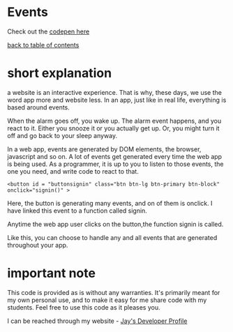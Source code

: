 # Events

Check out the [codepen here](https://codepen.io/jay-pancodu/pen/rNeaLyq)

[back to table of contents](readme.md)

# short explanation

a website is an interactive experience. That is why, these days, we use the word app more and website less. In an app, just like in real life, everything is based around events. 

When the alarm goes off, you wake up. The alarm event happens, and you react to it. Either you snooze it or you actually get up. Or, you might turn it off and go back to your sleep anyway. 

In a web app, events are generated by DOM elements, the browser, javascript and so on. A lot of events get generated every time the web app is being used. As a programmer, it is up to you to listen to those events, the one you need, and write code to react to that. 

    <button id = "buttonsignin" class="btn btn-lg btn-primary btn-block" onclick="signin()" >

Here, the button is generating many events, and on of them is onclick. I have linked this event to a function called signin.

Anytime the web app user clicks on the button,the function signin is called. 

Like this, you can choose to handle any and all events that are generated throughout your app.

# important note 

This code is provided as is without any warranties. It's primarily meant for my own personal use, and to make it easy for me share code with my students. Feel free to use this code as it pleases you.

I can be reached through my website - [Jay's Developer Profile](https://jay-study-nildana.github.io/developerprofile)
